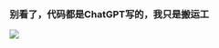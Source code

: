### 别看了，代码都是ChatGPT写的，我只是搬运工

<img src="https://github-readme-stats.vercel.app/api?username=NAXG&show_icons=true&theme=dracula" />


